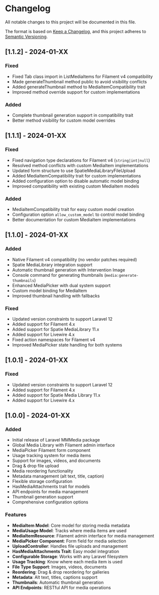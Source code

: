 # Changelog

All notable changes to this project will be documented in this file.

The format is based on [Keep a Changelog](https://keepachangelog.com/en/1.0.0/),
and this project adheres to [Semantic Versioning](https://semver.org/spec/v2.0.0.html).

## [1.1.2] - 2024-01-XX

### Fixed
- Fixed Tab class import in ListMediaItems for Filament v4 compatibility
- Made generateThumbnail method public to avoid visibility conflicts
- Added generateThumbnail method to MediaItemCompatibility trait
- Improved method override support for custom implementations

### Added
- Complete thumbnail generation support in compatibility trait
- Better method visibility for custom model overrides

## [1.1.1] - 2024-01-XX

### Fixed
- Fixed navigation type declarations for Filament v4 (`string|int|null`)
- Resolved method conflicts with custom MediaItem implementations
- Updated form structure to use SpatieMediaLibraryFileUpload
- Added MediaItemCompatibility trait for custom implementations
- Added configuration option to disable automatic model binding
- Improved compatibility with existing custom MediaItem models

### Added
- MediaItemCompatibility trait for easy custom model creation
- Configuration option `allow_custom_model` to control model binding
- Better documentation for custom MediaItem implementations

## [1.1.0] - 2024-01-XX

### Added
- Native Filament v4 compatibility (no vendor patches required)
- Spatie MediaLibrary integration support
- Automatic thumbnail generation with Intervention Image
- Console command for generating thumbnails (`media:generate-thumbnails`)
- Enhanced MediaPicker with dual system support
- Custom model binding for MediaItem
- Improved thumbnail handling with fallbacks

### Fixed
- Updated version constraints to support Laravel 12
- Added support for Filament 4.x
- Added support for Spatie MediaLibrary 11.x
- Added support for Livewire 4.x
- Fixed action namespaces for Filament v4
- Improved MediaPicker state handling for both systems

## [1.0.1] - 2024-01-XX

### Fixed
- Updated version constraints to support Laravel 12
- Added support for Filament 4.x
- Added support for Spatie Media Library 11.x
- Added support for Livewire 4.x

## [1.0.0] - 2024-01-XX

### Added
- Initial release of Laravel MMMedia package
- Global Media Library with Filament admin interface
- MediaPicker Filament form component
- Usage tracking system for media items
- Support for images, videos, and documents
- Drag & drop file upload
- Media reordering functionality
- Metadata management (alt text, title, caption)
- Flexible storage configuration
- HasMediaAttachments trait for models
- API endpoints for media management
- Thumbnail generation support
- Comprehensive configuration options

### Features
- **MediaItem Model**: Core model for storing media metadata
- **MediaUsage Model**: Tracks where media items are used
- **MediaItemResource**: Filament admin interface for media management
- **MediaPicker Component**: Form field for media selection
- **UploadController**: Handles file uploads and management
- **HasMediaAttachments Trait**: Easy model integration
- **Configurable Storage**: Works with any Laravel filesystem
- **Usage Tracking**: Know where each media item is used
- **File Type Support**: Images, videos, documents
- **Reordering**: Drag & drop reordering for galleries
- **Metadata**: Alt text, titles, captions support
- **Thumbnails**: Automatic thumbnail generation
- **API Endpoints**: RESTful API for media operations
